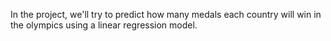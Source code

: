 In the project, we'll try to predict how many medals each country will win in the olympics
using a linear regression model.
